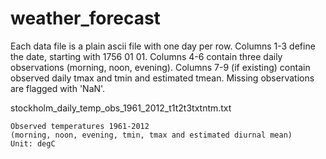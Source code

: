# weather_forecast

Each data file is a plain ascii file with one day per row.
Columns 1-3 define the date, starting with 1756 01 01.
Columns 4-6 contain three daily observations (morning, noon, evening).
Columns 7-9 (if existing) contain observed daily tmax and tmin and estimated tmean.
Missing observations are flagged with 'NaN'.

stockholm_daily_temp_obs_1961_2012_t1t2t3txtntm.txt

	Observed temperatures 1961-2012
	(morning, noon, evening, tmin, tmax and estimated diurnal mean)
	Unit: degC